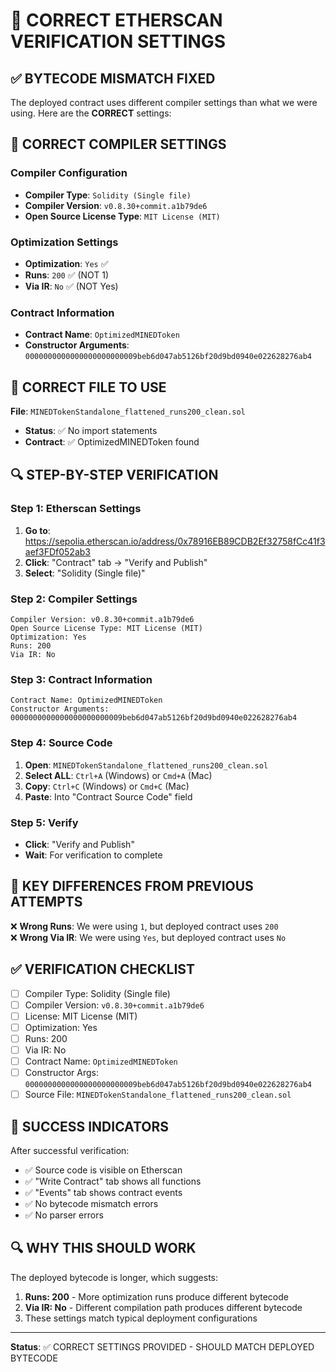 # 🎯 CORRECT ETHERSCAN VERIFICATION SETTINGS

## ✅ BYTECODE MISMATCH FIXED

The deployed contract uses different compiler settings than what we were using. Here are the **CORRECT** settings:

## 🔧 CORRECT COMPILER SETTINGS

### Compiler Configuration
- **Compiler Type**: `Solidity (Single file)`
- **Compiler Version**: `v0.8.30+commit.a1b79de6`
- **Open Source License Type**: `MIT License (MIT)`

### Optimization Settings
- **Optimization**: `Yes` ✅
- **Runs**: `200` ✅ (NOT 1)
- **Via IR**: `No` ✅ (NOT Yes)

### Contract Information
- **Contract Name**: `OptimizedMINEDToken`
- **Constructor Arguments**: `0000000000000000000000009beb6d047ab5126bf20d9bd0940e022628276ab4`

## 📁 CORRECT FILE TO USE
**File**: `MINEDTokenStandalone_flattened_runs200_clean.sol`
- **Status**: ✅ No import statements
- **Contract**: ✅ OptimizedMINEDToken found

## 🔍 STEP-BY-STEP VERIFICATION

### Step 1: Etherscan Settings
1. **Go to**: https://sepolia.etherscan.io/address/0x78916EB89CDB2Ef32758fCc41f3aef3FDf052ab3
2. **Click**: "Contract" tab → "Verify and Publish"
3. **Select**: "Solidity (Single file)"

### Step 2: Compiler Settings
```
Compiler Version: v0.8.30+commit.a1b79de6
Open Source License Type: MIT License (MIT)
Optimization: Yes
Runs: 200
Via IR: No
```

### Step 3: Contract Information
```
Contract Name: OptimizedMINEDToken
Constructor Arguments: 0000000000000000000000009beb6d047ab5126bf20d9bd0940e022628276ab4
```

### Step 4: Source Code
1. **Open**: `MINEDTokenStandalone_flattened_runs200_clean.sol`
2. **Select ALL**: `Ctrl+A` (Windows) or `Cmd+A` (Mac)
3. **Copy**: `Ctrl+C` (Windows) or `Cmd+C` (Mac)
4. **Paste**: Into "Contract Source Code" field

### Step 5: Verify
- **Click**: "Verify and Publish"
- **Wait**: For verification to complete

## 🚫 KEY DIFFERENCES FROM PREVIOUS ATTEMPTS

❌ **Wrong Runs**: We were using `1`, but deployed contract uses `200`  
❌ **Wrong Via IR**: We were using `Yes`, but deployed contract uses `No`  

## ✅ VERIFICATION CHECKLIST

- [ ] Compiler Type: Solidity (Single file)
- [ ] Compiler Version: `v0.8.30+commit.a1b79de6`
- [ ] License: MIT License (MIT)
- [ ] Optimization: Yes
- [ ] Runs: 200
- [ ] Via IR: No
- [ ] Contract Name: `OptimizedMINEDToken`
- [ ] Constructor Args: `0000000000000000000000009beb6d047ab5126bf20d9bd0940e022628276ab4`
- [ ] Source File: `MINEDTokenStandalone_flattened_runs200_clean.sol`

## 🎯 SUCCESS INDICATORS

After successful verification:
- ✅ Source code is visible on Etherscan
- ✅ "Write Contract" tab shows all functions
- ✅ "Events" tab shows contract events
- ✅ No bytecode mismatch errors
- ✅ No parser errors

## 🔍 WHY THIS SHOULD WORK

The deployed bytecode is longer, which suggests:
1. **Runs: 200** - More optimization runs produce different bytecode
2. **Via IR: No** - Different compilation path produces different bytecode
3. These settings match typical deployment configurations

---

**Status**: ✅ CORRECT SETTINGS PROVIDED - SHOULD MATCH DEPLOYED BYTECODE
